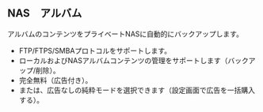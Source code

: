 ## NAS　アルバム

アルバムのコンテンツをプライベートNASに自動的にバックアップします。
- FTP/FTPS/SMBAプロトコルをサポートします。
- ローカルおよびNASアルバムコンテンツの管理をサポートします（バックアップ/削除）。
- 完全無料（広告付き）。
- または、広告なしの純粋モードを選択できます（設定画面で広告を一括購入する）。